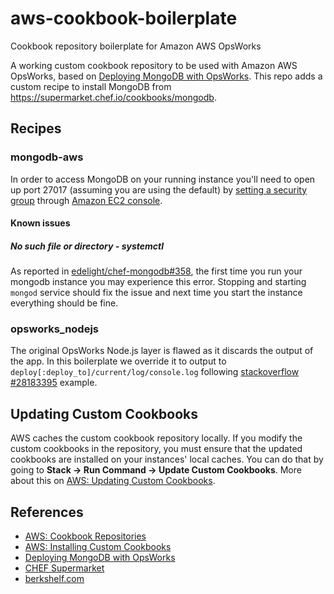 # aws-cookbook-boilerplate
Cookbook repository boilerplate for Amazon AWS OpsWorks

A working custom cookbook repository to be used with Amazon AWS OpsWorks, based on 
[Deploying MongoDB with OpsWorks](http://blogs.aws.amazon.com/application-management/post/Tx1RB65XDMNVLUA/Deploying-MongoDB-with-OpsWorks). This repo adds a custom recipe to install MongoDB from https://supermarket.chef.io/cookbooks/mongodb.

## Recipes

### mongodb-aws
In order to access MongoDB on your running instance you'll need to open up port 27017 (assuming you are using the default) by [setting a security group](http://docs.aws.amazon.com/gettingstarted/latest/wah/getting-started-application-server.html) through [Amazon EC2 console](https://console.aws.amazon.com/ec2/).

#### Known issues
##### No such file or directory - systemctl

As reported in [edelight/chef-mongodb#358](https://github.com/edelight/chef-mongodb/issues/358), the first time you run your mongodb instance you may experience this error. Stopping and starting `mongod` service should fix the issue and next time you start the instance everything should be fine.

### opsworks_nodejs

The original OpsWorks Node.js layer is flawed as it discards the output of the app. In this boilerplate we
override it to output to `deploy[:deploy_to]/current/log/console.log` following 
[stackoverflow #28183395](http://stackoverflow.com/questions/28183395/node-js-opsworks-layer-console-logs)
example.

## Updating Custom Cookbooks
AWS caches the custom cookbook repository locally. If you modify the custom cookbooks in the repository, you must ensure that the updated cookbooks are installed on your instances' local caches. You can do that by going to **Stack -> Run Command -> Update Custom Cookbooks**. More about this on [AWS: Updating Custom Cookbooks](http://docs.aws.amazon.com/opsworks/latest/userguide/workingcookbook-installingcustom-enable-update.html).

## References
* [AWS: Cookbook Repositories](http://docs.aws.amazon.com/opsworks/latest/userguide/workingcookbook-installingcustom-repo.html)
* [AWS: Installing Custom Cookbooks](http://docs.aws.amazon.com/opsworks/latest/userguide/workingcookbook-installingcustom-enable.html)
* [Deploying MongoDB with OpsWorks](http://blogs.aws.amazon.com/application-management/post/Tx1RB65XDMNVLUA/Deploying-MongoDB-with-OpsWorks)
* [CHEF Supermarket](https://supermarket.chef.io)
* [berkshelf.com](http://berkshelf.com)

